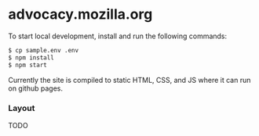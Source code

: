 # advocacy.mozilla.org

To start local development, install and run the following commands:

``` bash
$ cp sample.env .env
$ npm install
$ npm start
```

Currently the site is compiled to static HTML, CSS, and JS where it can run on github pages.

### Layout

TODO
